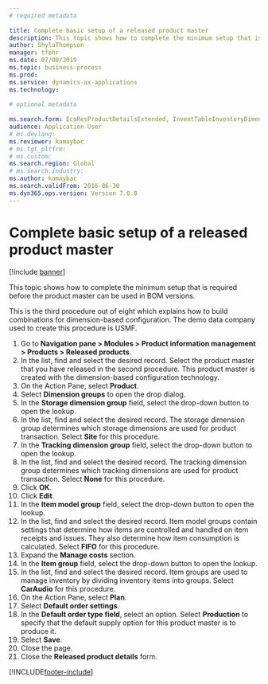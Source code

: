 ```yaml
--- 
# required metadata 
 
title: Complete basic setup of a released product master
description: This topic shows how to complete the minimum setup that is required before the product master can be used in BOM versions.  
author: ShylaThompson
manager: tfehr 
ms.date: 07/08/2019
ms.topic: business-process 
ms.prod:  
ms.service: dynamics-ax-applications 
ms.technology:  
 
# optional metadata 
 
ms.search.form: EcoResProductDetailsExtended, InventTableInventoryDimensionGroups, InventItemOrderSetup   
audience: Application User 
# ms.devlang:  
ms.reviewer: kamaybac
# ms.tgt_pltfrm:  
# ms.custom:  
ms.search.region: Global
# ms.search.industry: 
ms.author: kamaybac
ms.search.validFrom: 2016-06-30 
ms.dyn365.ops.version: Version 7.0.0 
---
```

# Complete basic setup of a released product master

[!include [banner](../../includes/banner.md)]

This topic shows how to complete the minimum setup that is required before the product master can be used in BOM versions.

This is the third procedure out of eight which explains how to build combinations for dimension-based configuration. The demo data company used to create this procedure is USMF.

1. Go to **Navigation pane > Modules > Product information management > Products > Released products**.
2. In the list, find and select the desired record. Select the product master that you have released in the second procedure. This product master is created with the dimension-based configuration technology.  
3. On the Action Pane, select **Product**.
4. Select **Dimension groups** to open the drop dialog.
5. In the **Storage dimension group** field, select the drop-down button to open the lookup.
6. In the list, find and select the desired record. The storage dimension group determines which storage dimensions are used for product transaction. Select **Site** for this procedure.  
7. In the **Tracking dimension group** field, select the drop-down button to open the lookup.
8. In the list, find and select the desired record. The tracking dimension group determines which tracking dimensions are used for product transaction. Select **None** for this procedure.  
9. Click **OK**.
10. Click **Edit**.
11. In the **Item model group** field, select the drop-down button to open the lookup.
12. In the list, find and select the desired record. Item model groups contain settings that determine how items are controlled and handled on item receipts and issues. They also determine how item consumption is calculated. Select **FIFO** for this procedure.  
13. Expand the **Manage costs** section.
14. In the **Item group** field, select the drop-down button to open the lookup.
15. In the list, find and select the desired record. Item groups are used to manage inventory by dividing inventory items into groups. Select **CarAudio** for this procedure.  
16. On the Action Pane, select **Plan**.
17. Select **Default order settings**.
18. In the **Default order type field**, select an option. Select **Production** to specify that the default supply option for this product master is to produce it.  
19. Select **Save**.
20. Close the page.
21. Close the **Released product details** form.



[!INCLUDE[footer-include](../../../includes/footer-banner.md)]